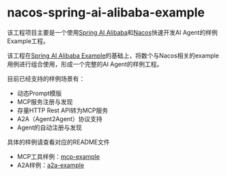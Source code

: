 # nacos-spring-ai-alibaba-example

该工程项目主要是一个使用[Spring AI Alibaba](https://java2ai.com/)和[Nacos](https://nacos.io/)快速开发AI Agent的样例Example工程。

该工程在[Spring AI Alibaba Example](https://github.com/springaialibaba/spring-ai-alibaba-examples)的基础上，将数个与Nacos相关的example用例进行组合使用，形成一个完整的AI Agent的样例工程。

目前已经支持的样例场景有：

- 动态Prompt模版
- MCP服务注册与发现
- 存量HTTP Rest API转为MCP服务
- A2A（Agent2Agent）协议支持
- Agent的自动注册与发现

具体的样例请查看对应的README文件

- MCP工具样例：[mcp-example](./mcp-example/README.md)
- A2A样例：[a2a-example](./a2a-example/README.md)